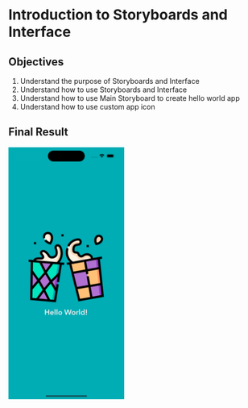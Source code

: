 # Introduction to Storyboards and Interface

## Objectives

1. Understand the purpose of Storyboards and Interface
2. Understand how to use Storyboards and Interface
3. Understand how to use Main Storyboard to create hello world app
4. Understand how to use custom app icon

## Final Result

<img height=500 src="./helloworld.png">
